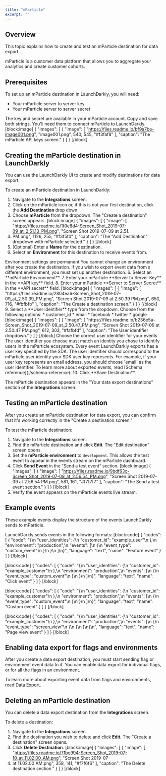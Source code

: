 ```yaml
---
title: "mParticle"
excerpt: ""
---
```

## Overview
This topic explains how to create and test an mParticle destination for data export. 

mParticle is a customer data platform that allows you to aggregate your analytics and create customer cohorts.
## Prerequisites
To set up an mParticle destination in LaunchDarkly, you will need:

* Your mParticle server to server key
* Your mParticle server to server secret

The key and secret are available in your mParticle account. Copy and save both strings. You'll need them to connect mParticle to LaunchDarkly.
[block:image]
{
  "images": [
    {
      "image": [
        "https://files.readme.io/bf9a7be-image001.png",
        "image001.png",
        540,
        545,
        "#f3faf8"
      ],
      "caption": "The mParticle API keys screen."
    }
  ]
}
[/block]

## Creating the mParticle destination in LaunchDarkly
You can use the LaunchDarkly UI to create and modify destinations for data export. 

To create an mParticle destination in LaunchDarkly:

1. Navigate to the **Integrations** screen.
2. Click on the mParticle icon or, if this is not your first destination, click the **Add Destination** drop down.
3. Choose **mParticle** from the dropdown. The "Create a destination" screen appears.
[block:image]
{
  "images": [
    {
      "image": [
        "https://files.readme.io/1f0e8d4-Screen_Shot_2019-07-09_at_2.51.13_PM.png",
        "Screen Shot 2019-07-09 at 2.51.
1. PM.png",
        1126,
        255,
        "#f3f5f4"
      ],
      "caption": "The \"Add Destination\" dropdown with mParticle selected."
    }
  ]
}
[/block]
4. (Optional) Enter a **Name** for the destination.
5. Select an **Environment** for this destination to receive events from.
<Callout intent="alert">
  <Callout.Title>Environment settings are permanent</Callout.Title>
   <Callout.Description>You cannot change an environment after you create the destination. If you wish to export event data from a different environment, you must set up another destination.</Callout.Description>
</Callout>
6. Select an **mParticle Environment**.
7. Enter your mParticle **Server to Server Key** in the **API key** field.
8. Enter your mParticle **Server to Server Secret** in the **API secret** field.
[block:image]
{
  "images": [
    {
      "image": [
        "https://files.readme.io/2804ea6-Screen_Shot_2019-07-09_at_2.50.39_PM.png",
        "Screen Shot 2019-07-09 at 2.50.39 PM.png",
        650,
        716,
        "#fbfbfb"
      ],
      "caption": "The Create a destination screen."
    }
  ]
}
[/block]
9. Select a **User identifier** type from the dropdown. Choose from the following options:
 * customer_id
 * email
 * facebook
 * twitter
 * google
[block:image]
{
  "images": [
    {
      "image": [
        "https://files.readme.io/b236e5a-Screen_Shot_2019-07-09_at_2.50.47_PM.png",
        "Screen Shot 2019-07-09 at 2.50.47 PM.png",
        612,
        303,
        "#fafbfd"
      ],
      "caption": "The User identifier dropdown."
    }
  ]
}
[/block]

<Callout intent="info">
  <Callout.Title>Choose the correct user identifier for your events</Callout.Title>
   <Callout.Description>The user identifier you choose must match an identity you chose to identify users in the mParticle ecosystem.
Every event LaunchDarkly exports has a user key specified by the SDK. The user identifier should correspond to the mParticle user identity your SDK user key represents. For example, if your user key represents an email address, you should choose `email` as the user identifier.
To learn more about exported events, read [Schema reference](./schema-reference).</Callout.Description>
</Callout>
10. Click **Save Destination**.

The mParticle destination appears in the "Your data export destinations" section of the **Integrations** screen.
## Testing an mParticle destination
After you create an mParticle destination for data export, you can confirm that it's working correctly in the "Create a destination screen." 

To test the mParticle destination:

1. Navigate to the **Integrations** screen.
2. Find the mParticle destination and click **Edit**. The "Edit destination" screen opens.
3. Set the **mParticle environment** to `development`. This allows the test event to appear in the events stream on the mParticle dashboard.
4. Click **Send Event** in the "Send a test event" section.
[block:image]
{
  "images": [
    {
      "image": [
        "https://files.readme.io/9bdf63c-Screen_Shot_2019-07-09_at_2.56.54_PM.png",
        "Screen Shot 2019-07-09 at 2.56.54 PM.png",
        581,
        161,
        "#f7f7f7"
      ],
      "caption": "The Send a test event section."
    }
  ]
}
[/block]
5. Verify the event appears on the mParticle events live stream.
## Example events
These example events display the structure of the events LaunchDarkly sends to mParticle.

LaunchDarkly sends events in the following formats:
[block:code]
{
  "codes": [
    {
      "code": "{\n  \"user_identities\": {\n    \"customer_id\": \"example_user\"\n  },\n  \"environment\": \"production\",\n  \"events\": [\n    {\n      \"event_type\": \"custom_event\"\n      }\n    }\n  ]\n}",
      "language": "text",
      "name": "Feature event"
    }
  ]
}
[/block]

[block:code]
{
  "codes": [
    {
      "code": "{\n  \"user_identities\": {\n    \"customer_id\": \"example_customer\"\n  },\n  \"environment\": \"production\",\n  \"events\": [\n    {\n      \"event_type\": \"custom_event\"\n      }\n    }\n  ]\n}",
      "language": "text",
      "name": "Click event"
    }
  ]
}
[/block]

[block:code]
{
  "codes": [
    {
      "code": "{\n  \"user_identities\": {\n    \"customer_id\": \"example_customer\"\n  },\n  \"environment\": \"production\",\n  \"events\": [\n    {\n      \"event_type\": \"custom_event\"\n      }\n    }\n  ]\n}",
      "language": "text",
      "name": "Custom event"
    }
  ]
}
[/block]

[block:code]
{
  "codes": [
    {
      "code": "{\n  \"user_identities\": {\n    \"customer_id\": \"example_customer\"\n  },\n  \"environment\": \"production\",\n  \"events\": [\n    {\n      \"event_type\": \"screen_view\"\n      }\n    }\n  ]\n}\n",
      "language": "text",
      "name": "Page view event"
    }
  ]
}
[/block]

## Enabling data export for flags and environments
After you create a data export destination, you must start sending flag or environment event data to it. You can enable data export for individual flags, or for all the flags in an environment.

To learn more about exporting event data from flags and environments, read [Data Export](./data-export#exporting-event-data-for-flags-and-environments).
## Deleting an mParticle destination
You can delete a data export destination from the **Integrations** screen.

To delete a destination:

1. Navigate to the **Integrations** screen.
2. Find the destination you wish to delete and click **Edit**. The "Create a destination" screen opens.
3. Click **Delete Destination**.
[block:image]
{
  "images": [
    {
      "image": [
        "https://files.readme.io/71bc994-Screen_Shot_2019-07-10_at_11.02.00_AM.png",
        "Screen Shot 2019-07-
1. at 11.02.00 AM.png",
        359,
        141,
        "#f7f6f6"
      ],
      "caption": "The Delete destination section."
    }
  ]
}
[/block]